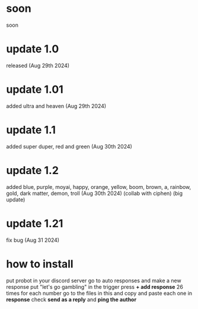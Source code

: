 # soon
soon


# update 1.0
released (Aug 29th 2024)
# update 1.01
added ultra and heaven (Aug 29th 2024)
# update 1.1 
added super duper, red and  green (Aug 30th 2024)
# update 1.2
added blue, purple, moyai, happy, orange, yellow, boom, brown, a, rainbow, gold, dark matter, demon, troll (Aug 30th 2024) (collab with ciphen) (big update)
# update 1.21
fix bug (Aug 31 2024)

# how to install
put probot in your discord server
go to auto responses and make a new response
put "let's go gambling" in the trigger
press **+ add response** 26 times
for each number go to the files in this and copy and paste each one in **response**
check **send as a reply** and **ping the author**
